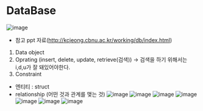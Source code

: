 # DataBase
![image](https://user-images.githubusercontent.com/76835313/132166816-c0c1909a-2355-4716-92d3-556bc6f91008.png)

* 참고 ppt 자료(http://kcjeong.cbnu.ac.kr/working/db/index.html)

1. Data object
2. Oprating (insert, delete, update, retrieve(검색)) -> 검색을 하기 위해서는 i,d,u가 잘 돼있어야한다.
3. Constraint
* 엔티티 : struct
* relationship (어떤 것과 관계를 맺는 것) 
![image](https://user-images.githubusercontent.com/76835313/143425091-a9314127-9c39-4673-b6e5-676ab1176487.png)
![image](https://user-images.githubusercontent.com/76835313/143425099-aade06cc-1a90-416e-adcc-5b153a7b40c2.png)
![image](https://user-images.githubusercontent.com/76835313/143425103-8fce24b4-c0a4-4a12-b15d-2a73ad62adca.png)
![image](https://user-images.githubusercontent.com/76835313/143425109-1282af18-107f-4ede-ba7d-29ae6817e051.png)
![image](https://user-images.githubusercontent.com/76835313/143425120-e2742afd-cc49-4897-a143-2ee57921b3f9.png)
![image](https://user-images.githubusercontent.com/76835313/143425128-ac9db92c-e07f-4bb7-9bdc-9e05c9de4476.png)
![image](https://user-images.githubusercontent.com/76835313/143425135-3cca8190-b1cb-455e-8416-da2246f59e1f.png)

